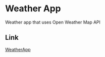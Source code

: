 # Weather App

Weather app that uses Open Weather Map API

## Link

[WeatherApp](https://soiloui.github.io/WeatherApp/dist/)
